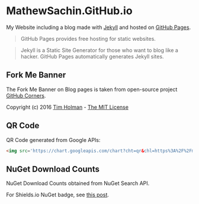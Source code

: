 # MathewSachin.GitHub.io
My Website including a blog made with [Jekyll](https://jekyllrb.com) and hosted on [GitHub Pages](https://pages.github.com).

>GitHub Pages provides free hosting for static websites.

>Jekyll is a Static Site Generator for those who want to blog like a hacker.
GitHub Pages automatically generates Jekyll sites.

## Fork Me Banner
The Fork Me Banner on Blog pages is taken from open-source project [GitHub Corners](https://github.com/tholman/github-corners).

Copyright (c) 2016 [Tim Holman](http://tholman.com) - [The MIT License](https://github.com/tholman/github-corners/blob/master/license.md)

## QR Code
QR Code generated from Google APIs:

```html
<img src='https://chart.googleapis.com/chart?cht=qr&chl=https%3A%2F%2Fmathewsachin.github.io&chs=160x160&chld=L|0' alt='QR Code'>
```

## NuGet Download Counts
NuGet Download Counts obtained from NuGet Search API.

For Shields.io NuGet badge, see [this post](https://mathewsachin.github.io/blog/2016/12/26/shields-nuget-badge.html).